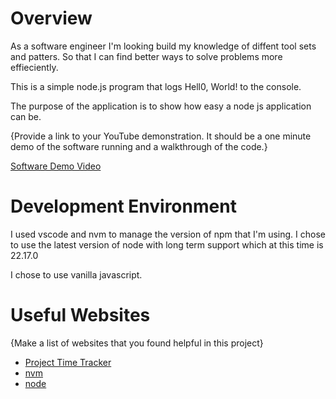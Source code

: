 # Overview
As a software engineer I'm looking build my knowledge of diffent tool sets and patters. 
So that I can find better ways to solve problems more effieciently.

This is a simple node.js program that logs Hell0, World! to the console.

The purpose of the application is to show how easy a node js application can be.

{Provide a link to your YouTube demonstration.  It should be a one minute demo of the software running and a walkthrough of the code.}

[Software Demo Video](https://www.youtube.com/watch?v=HIvpYuIiIcQ)

# Development Environment

I used vscode and nvm to manage the version of npm that I'm using. 
I chose to use the latest version of node with long term support which at this time 
is 22.17.0

I chose to use vanilla javascript.

# Useful Websites

{Make a list of websites that you found helpful in this project}
* [Project Time Tracker](/time-tracker.md)
* [nvm](https://github.com/nvm-sh/nvm)
* [node](https://nodejs.org/en)